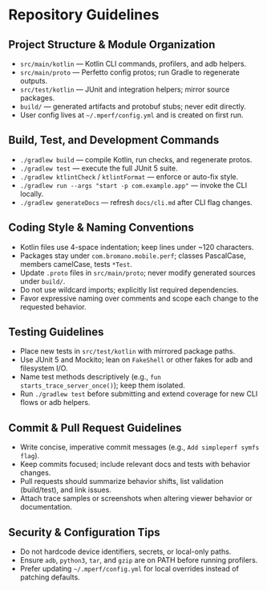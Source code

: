 # Repository Guidelines

## Project Structure & Module Organization
- `src/main/kotlin` — Kotlin CLI commands, profilers, and adb helpers.
- `src/main/proto` — Perfetto config protos; run Gradle to regenerate outputs.
- `src/test/kotlin` — JUnit and integration helpers; mirror source packages.
- `build/` — generated artifacts and protobuf stubs; never edit directly.
- User config lives at `~/.mperf/config.yml` and is created on first run.

## Build, Test, and Development Commands
- `./gradlew build` — compile Kotlin, run checks, and regenerate protos.
- `./gradlew test` — execute the full JUnit 5 suite.
- `./gradlew ktlintCheck` / `ktlintFormat` — enforce or auto-fix style.
- `./gradlew run --args "start -p com.example.app"` — invoke the CLI locally.
- `./gradlew generateDocs` — refresh `docs/cli.md` after CLI flag changes.

## Coding Style & Naming Conventions
- Kotlin files use 4-space indentation; keep lines under ~120 characters.
- Packages stay under `com.bromano.mobile.perf`; classes PascalCase, members camelCase, tests `*Test`.
- Update `.proto` files in `src/main/proto`; never modify generated sources under `build/`.
- Do not use wildcard imports; explicitly list required dependencies.
- Favor expressive naming over comments and scope each change to the requested behavior.

## Testing Guidelines
- Place new tests in `src/test/kotlin` with mirrored package paths.
- Use JUnit 5 and Mockito; lean on `FakeShell` or other fakes for adb and filesystem I/O.
- Name test methods descriptively (e.g., `fun starts_trace_server_once()`); keep them isolated.
- Run `./gradlew test` before submitting and extend coverage for new CLI flows or adb helpers.

## Commit & Pull Request Guidelines
- Write concise, imperative commit messages (e.g., `Add simpleperf symfs flag`).
- Keep commits focused; include relevant docs and tests with behavior changes.
- Pull requests should summarize behavior shifts, list validation (build/test), and link issues.
- Attach trace samples or screenshots when altering viewer behavior or documentation.

## Security & Configuration Tips
- Do not hardcode device identifiers, secrets, or local-only paths.
- Ensure `adb`, `python3`, `tar`, and `gzip` are on PATH before running profilers.
- Prefer updating `~/.mperf/config.yml` for local overrides instead of patching defaults.
